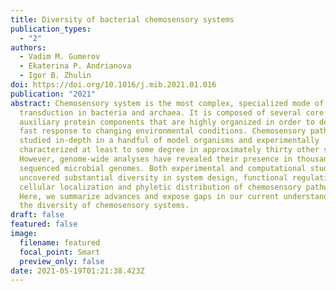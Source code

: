 ```yaml
---
title: Diversity of bacterial chemosensory systems
publication_types:
  - "2"
authors:
  - Vadim M. Gumerov
  - Ekaterina P. Andrianova
  - Igor B. Zhulin
doi: https://doi.org/10.1016/j.mib.2021.01.016
publication: "2021"
abstract: Chemosensory system is the most complex, specialized mode of signal
  transduction in bacteria and archaea. It is composed of several core and
  auxiliary protein components that are highly organized in order to deliver a
  fast response to changing environmental conditions. Chemosensory pathways were
  studied in-depth in a handful of model organisms and experimentally
  characterized at least to some degree in approximately thirty other species.
  However, genome-wide analyses have revealed their presence in thousands of
  sequenced microbial genomes. Both experimental and computational studies
  uncovered substantial diversity in system design, functional regulation,
  cellular localization and phyletic distribution of chemosensory pathways.
  Here, we summarize advances and expose gaps in our current understanding of
  the diversity of chemosensory systems.
draft: false
featured: false
image:
  filename: featured
  focal_point: Smart
  preview_only: false
date: 2021-05-19T01:21:38.423Z
---
```

